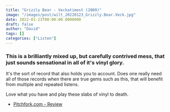 ```yaml
---
title: "Grizzly Bear - Veckatimest (2009)"
image: "/images/post/wilt_20220123_Grizzly.Bear.Veck.jpg"
date: 2022-01-23T00:00:00.0000000
draft: false
author: "David"
tags: []
categories: ["Listen"]
---
```

### This is a brilliantly mixed up, but carefully contrived mess, that just sounds sensational in all of it's vinyl glory.

 It's the sort of record that also holds you to account. Does one really need all of those records when there are true gems such as this, that will benefit from multiple and repeated listens.

 Love what you have and play these slabs of vinyl to death.

-  [Pitchfork.com - Review](https://pitchfork.com/reviews/albums/13078-veckatimest/?verso=true)